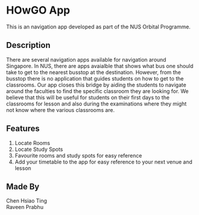 # HOwGO App

This is an navigation app developed as part of the NUS Orbital Programme. 

## Description 

There are several navigation apps available for navigation around Singapore. In NUS, there are apps avaialble that shows what bus one should take to get to the nearest busstop at the destination. However, from the busstop there is no application that guides students on how to get to the classrooms. Our app closes this bridge by aiding the students to navigate around the faculties to find the specific classroom they are looking for. We believe that this will be useful for students on their first days to the classrooms for lesson and also during the examinations where they might not know where the various classrooms are.

## Features 

1) Locate Rooms 
2) Locate Study Spots 
3) Favourite rooms and study spots for easy reference 
4) Add your timetable to the app for easy reference to your next venue and lesson 


## Made By
Chen Hsiao Ting\
Raveen Prabhu
